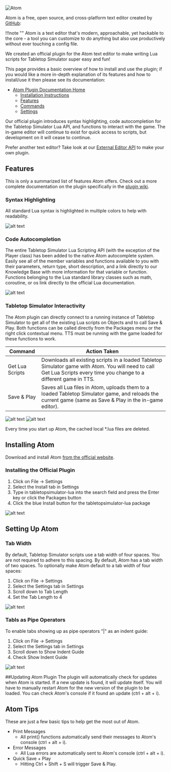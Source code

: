 
<img src="http://berserk-games.com/new/wp-content/uploads/2016/04/Atom200.png" alt="Atom"><br>

Atom is a free, open source, and cross-platform text editor created by [GitHub](http://www.github.com/):

!!!note ""
	Atom is a text editor that's modern, approachable, yet hackable to the core - a tool you can customize to do anything but also use productively without ever touching a config file.

We created an official plugin for the Atom text editor to make writing Lua scripts for Tabletop Simulator super easy and fun!

This page provides a basic overview of how to install and use the plugin; if you would like a more in-depth explanation of its features and how to install/use it then please see its documentation:

* [Atom Plugin Documentation Home](https://github.com/Berserk-Games/atom-tabletopsimulator-lua/wiki)
	* [Installation Instructions](https://github.com/Berserk-Games/atom-tabletopsimulator-lua/wiki/Installation)
	* [Features](https://github.com/Berserk-Games/atom-tabletopsimulator-lua/wiki/Features)
	* [Commands](https://github.com/Berserk-Games/atom-tabletopsimulator-lua/wiki/Commands)
	* [Settings](https://github.com/Berserk-Games/atom-tabletopsimulator-lua/wiki/Settings)

Our official plugin introduces syntax highlighting, code autocompletion for the Tabletop Simulator Lua API, and functions to interact with the game. The in-game editor will continue to exist for quick access to scripts, but development on it will cease to continue.

Prefer another text editor? Take look at our [External Editor API](http://berserk-games.com/knowledgebase/external-editor-api/) to make your own plugin.

## Features

This is only a summarized list of features Atom offers. Check out a more complete documentation on the plugin specifically in the [plugin wiki](https://github.com/Knils/atom-tabletopsimulator-lua/wiki).

### Syntax Highlighting
All standard Lua syntax is highlighted in multiple colors to help with readability.

![alt text](http://i.imgur.com/0PXV8Tw.png)

### Code Autocompletion
The entire Tabletop Simulator Lua Scripting API (with the exception of the Player class) has been added to the native Atom autocomplete system. Easily see all of the member variables and functions available to you with their parameters, return type, short description, and a link directly to our Knowledge Base with more information for that variable or function. Functions belonging to the Lua standard library classes such as math, coroutine, or os link directly to the official Lua documentation.

![alt text](http://i.imgur.com/7ejlE99.png)

### Tabletop Simulator Interactivity
The Atom plugin can directly connect to a running instance of Tabletop Simulator to get all of the existing Lua scripts on Objects and to call Save & Play. Both functions can be called directly from the Packages menu or the right click contextual menu. TTS must be running with the game loaded for these functions to work.

Command | Action Taken
--------|--------
Get Lua Scripts | Downloads all existing scripts in a loaded Tabletop Simulator game with Atom. You will need to call Get Lua Scripts every time you change to a different game in TTS.
Save & Play | Saves all Lua files in Atom, uploads them to a loaded Tabletop Simulator game, and reloads the current game (same as Save & Play in the in-game editor).

![alt text](http://i.imgur.com/P2LgkPI.png)
![alt text](http://i.imgur.com/MI2t10L.png)

<aside class="notice">
Every time you start up Atom, the cached local *.lua files are deleted.
</aside>

## Installing Atom
Download and install Atom [from the official website](https://atom.io/).

### Installing the Official Plugin
1. Click on File -> Settings
2. Select the Install tab in Settings
3. Type in tabletopsimulator-lua into the search field and press the Enter key or click the Packages button
4. Click the blue Install button for the tabletopsimulator-lua package

![alt text](http://i.imgur.com/kUkIK6j.png)

## Setting Up Atom

### Tab Width
By default, Tabletop Simulator scripts use a tab width of four spaces. You are not required to adhere to this spacing. By default, Atom has a tab width of two spaces. To optionally make Atom default to a tab width of four spaces:

1. Click on File -> Settings
2. Select the Settings tab in Settings
3. Scroll down to Tab Length
4. Set the Tab Length to 4

![alt text](http://i.imgur.com/qjEdLAo.png)

### Tabls as Pipe Operators
To enable tabs showing up as pipe operators "|" as an indent guide:

1. Click on File -> Settings
2. Select the Settings tab in Settings
3. Scroll down to Show Indent Guide
4. Check Show Indent Guide

![alt text](http://i.imgur.com/zq0TnLT.png)

##Updating Atom Plugin
The plugin will automatically check for updates when Atom is started. If a new update is found, it will update itself. You will have to manually restart Atom for the new version of the plugin to be loaded. You can check Atom's console if it found an update (ctrl + alt + i).

## Atom Tips

These are just a few basic tips to help get the most out of Atom.

* Print Messages
	* All print() functions automatically send their messages to Atom's console (ctrl + alt + i).
* Error Messages
	* All Lua errors are automatically sent to Atom's console (ctrl + alt + i).
* Quick Save + Play
	* Hitting Ctrl + Shift + S will trigger Save & Play.
